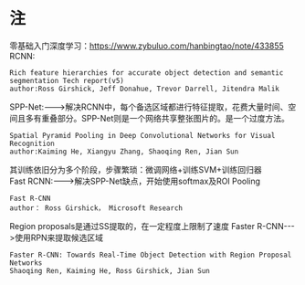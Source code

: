 # 注
零基础入门深度学习：https://www.zybuluo.com/hanbingtao/note/433855  
RCNN:
```
Rich feature hierarchies for accurate object detection and semantic segmentation Tech report(v5)   
author:Ross Girshick, Jeff Donahue, Trevor Darrell, Jitendra Malik   
```
SPP-Net:--->解决RCNN中，每个备选区域都进行特征提取，花费大量时间、空间且多有重叠部分。SPP-Net则是一个网络共享整张图片的。是一个过度方法。
```
Spatial Pyramid Pooling in Deep Convolutional Networks for Visual Recognition
author:Kaiming He, Xiangyu Zhang, Shaoqing Ren, Jian Sun
```
其训练依旧分为多个阶段，步骤繁琐：微调网络+训练SVM+训练回归器  
Fast RCNN:--->解决SPP-Net缺点，开始使用softmax及ROI Pooling
```
Fast R-CNN
author： Ross Girshick， Microsoft Research
```
Region proposals是通过SS提取的，在一定程度上限制了速度
Faster R-CNN--->使用RPN来提取候选区域
```
Faster R-CNN: Towards Real-Time Object Detection with Region Proposal Networks
Shaoqing Ren, Kaiming He, Ross Girshick, Jian Sun 
```
